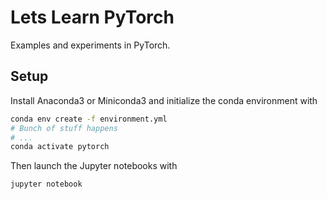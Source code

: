 # Lets Learn PyTorch

Examples and experiments in PyTorch.

## Setup

Install Anaconda3 or Miniconda3 and initialize the conda environment with

```bash
conda env create -f environment.yml
# Bunch of stuff happens
# ...
conda activate pytorch
```

Then launch the Jupyter notebooks with

```bash
jupyter notebook
```
